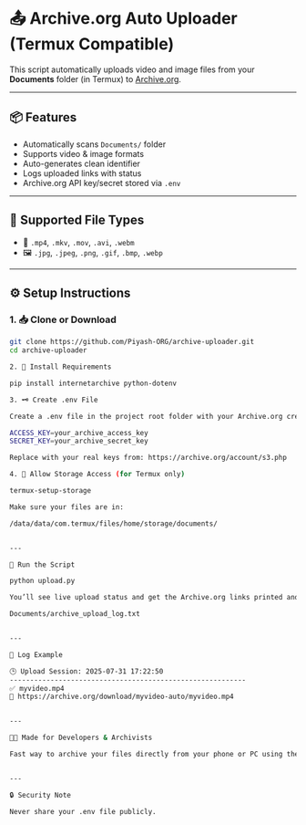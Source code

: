 # 📤 Archive.org Auto Uploader (Termux Compatible)

This script automatically uploads video and image files from your **Documents** folder (in Termux) to [Archive.org](https://archive.org).

---

## 📦 Features

- Automatically scans `Documents/` folder
- Supports video & image formats
- Auto-generates clean identifier
- Logs uploaded links with status
- Archive.org API key/secret stored via `.env`

---

## 📁 Supported File Types

- 🎥 `.mp4`, `.mkv`, `.mov`, `.avi`, `.webm`
- 🖼️ `.jpg`, `.jpeg`, `.png`, `.gif`, `.bmp`, `.webp`

---

## ⚙️ Setup Instructions

### 1. 📥 Clone or Download

```bash
git clone https://github.com/Piyash-ORG/archive-uploader.git
cd archive-uploader

2. 🐍 Install Requirements

pip install internetarchive python-dotenv

3. 🗝️ Create .env File

Create a .env file in the project root folder with your Archive.org credentials:

ACCESS_KEY=your_archive_access_key
SECRET_KEY=your_archive_secret_key

Replace with your real keys from: https://archive.org/account/s3.php

4. 📂 Allow Storage Access (for Termux only)

termux-setup-storage

Make sure your files are in:

/data/data/com.termux/files/home/storage/documents/


---

🚀 Run the Script

python upload.py

You’ll see live upload status and get the Archive.org links printed and saved to:

Documents/archive_upload_log.txt


---

📝 Log Example

🕒 Upload Session: 2025-07-31 17:22:50
----------------------------------------------------------
✅ myvideo.mp4
🔗 https://archive.org/download/myvideo-auto/myvideo.mp4


---

👨‍💻 Made for Developers & Archivists

Fast way to archive your files directly from your phone or PC using the power of Python and Internet Archive API.


---

🔒 Security Note

Never share your .env file publicly.
